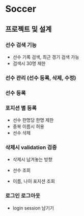 # Soccer
## 프로젝트 및 설계
### 선수 검색 기능

 - 선수 기록 검색, 최근 경기 검색 가능
 - 검색시 30명 제한

### 선수 관리 (선수 등록, 삭제, 수정)

### 선수 등록

### 포지션 별 등록
 - 선수 한명당 한명 제한
 - 중복 이름시 허용
 - 선수 삭제

### 삭제시 validation 검증
 - 삭제시 남겨놓는 방향
 - 선수 조회

 - 이름, 나이 포지션 조회
### 로그인 로그아웃
- login session 남기기
